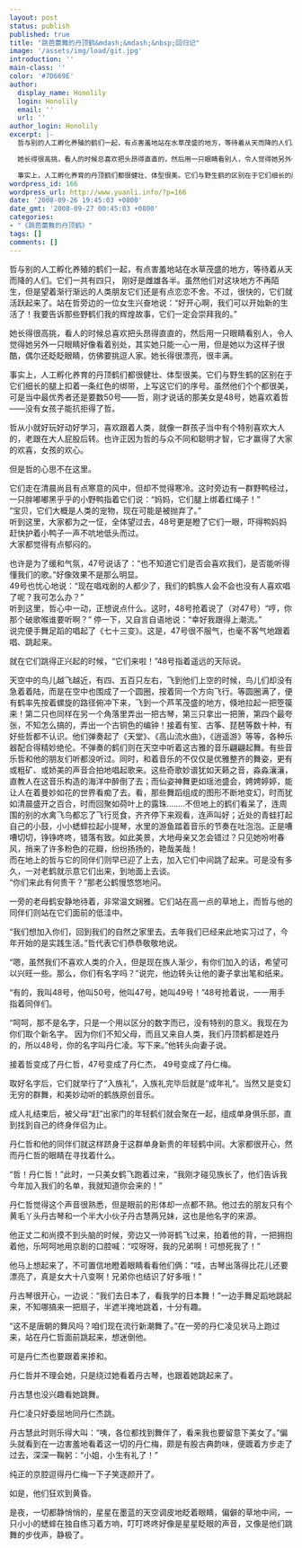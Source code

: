 ```yaml
---
layout: post
status: publish
published: true
title: "跳芭蕾舞的丹顶鹤&mdash;&mdash;&nbsp;回归记"
image: '/assets/img/load/git.jpg'
introduction: ''
main-class: ''
color: '#7D669E'
author:
  display_name: Honolily
  login: Honolily
  email: ''
  url: ''
author_login: Honolily
excerpt: |-
  哲与别的人工孵化养殖的鹤们一起，有点害羞地站在水草茂盛的地方，等待着从天而降的人们。它们一共有四只， 刚好是雌雄各半。虽然他们对这块地方不再陌生，但是望着渐行渐远的人类朋友它们还是有点恋恋不舍。不过，很快的，它们就活跃起来了。站在哲旁边的一位女生兴奋地说：&ldquo;好开心啊，我们可以开始新的生活了！我要告诉那些野鹤们我的辉煌故事，它们一定会崇拜我的。&rdquo;

  她长得很高挑，看人的时候总喜欢把头昂得直直的，然后用一只眼睛看别人，令人觉得她另外一只眼睛好像看着别处，其实她只能一心一用，但是她以为这样子很酷，偶尔还眨眨眼睛，仿佛要挑逗人家。她长得很漂亮，很丰满。

  事实上，人工孵化养育的丹顶鹤们都很健壮、体型很美。它们与野生鹤的区别在于它们细长的腿上扣着一条红色的绑带，上写这它们的序号。虽然他们个个都很美，可是当中最优秀者还是要数50号&mdash;&mdash;哲，刚才说话的那美女是48号，她喜欢着哲&mdash;&mdash;没有女孩子能抗拒得了哲。
wordpress_id: 166
wordpress_url: http://www.yuanli.info/?p=166
date: '2008-09-26 19:45:03 +0800'
date_gmt: '2008-09-27 00:45:03 +0800'
categories:
- "《跳芭蕾舞的丹顶鹤》"
tags: []
comments: []
---
```

<p>哲与别的人工孵化养殖的鹤们一起，有点害羞地站在水草茂盛的地方，等待着从天而降的人们。它们一共有四只， 刚好是雌雄各半。虽然他们对这块地方不再陌生，但是望着渐行渐远的人类朋友它们还是有点恋恋不舍。不过，很快的，它们就活跃起来了。站在哲旁边的一位女生兴奋地说：&ldquo;好开心啊，我们可以开始新的生活了！我要告诉那些野鹤们我的辉煌故事，它们一定会崇拜我的。&rdquo;</p>
<p>她长得很高挑，看人的时候总喜欢把头昂得直直的，然后用一只眼睛看别人，令人觉得她另外一只眼睛好像看着别处，其实她只能一心一用，但是她以为这样子很酷，偶尔还眨眨眼睛，仿佛要挑逗人家。她长得很漂亮，很丰满。</p>
<p>事实上，人工孵化养育的丹顶鹤们都很健壮、体型很美。它们与野生鹤的区别在于它们细长的腿上扣着一条红色的绑带，上写这它们的序号。虽然他们个个都很美，可是当中最优秀者还是要数50号&mdash;&mdash;哲，刚才说话的那美女是48号，她喜欢着哲&mdash;&mdash;没有女孩子能抗拒得了哲。<a id="more"></a><a id="more-166"></a></p>
<p>哲从小就好玩好动好学习，喜欢跟着人类，就像一群孩子当中有个特别喜欢大人的，老跟在大人屁股后转。也许正因为哲的与众不同和聪明才智，它才赢得了大家的欢喜，女孩的欢心。</p>
<p>但是哲的心思不在这里。</p>
<p>它们走在清晨尚且有点寒意的风中，但却不觉得寒冷。这时旁边有一群野鸭经过，一只胖嘟嘟黑乎乎的小野鸭指着它们说：&ldquo;妈妈，它们腿上绑着红绳子！&rdquo;<br />
&ldquo;宝贝，它们大概是人类的宠物，现在可能是被抛弃了。&rdquo;<br />
听到这里，大家都为之一怔，全体望过去，48号更是瞪了它们一眼，吓得鸭妈妈赶快护着小鸭子一声不吭地低头而过。<br />
大家都觉得有点郁闷的。 </p>
<p>也许是为了缓和气氛，47号说话了：&ldquo;也不知道它们是否会喜欢我们，是否能听得懂我们的歌。&rdquo;好像效果不是那么明显。<br />
49号也忧心地说：&ldquo;现在唱戏剧的人都少了，我们的鹤族人会不会也没有人喜欢唱了呢？我可怎么办？&rdquo;<br />
听到这里，哲心中一动，正想说点什么。这时，48号抢着说了（对47号）&ldquo;哼，你那个破歌喉谁要听啊？&rdquo; 停一下，又自言自语地说：&ldquo;幸好我跟得上潮流。&rdquo;<br />
说完便手舞足蹈的唱起了《七十三变》。这是，47号很不服气，也毫不客气地跟着唱、跳起来。 </p>
<p>就在它们跳得正兴起的时候，&ldquo;它们来啦！&rdquo;48号指着遥远的天际说。 </p>
<p>天空中的鸟儿越飞越近，有四、五百只左右，飞到他们上空的时候，鸟儿们却没有急着着陆，而是在空中也围成了一个圆圈，按着同一个方向飞行。等圆圈满了，便有鹤率先按着螺旋的路径俯冲下来，飞到一个芦苇茂盛的地方，倏地拉起一把箜篌来！第二只也同样在另一个角落里弄出一把古琴，第三只拿出一把箫，第四个最夸张，不知怎么搞的，弄出一个古铜色的编钟！接着有笙、古筝、琵琶等数十种，有好些哲都不认识。他们弹奏起了《天堂》、《高山流水曲》，《逍遥游》等等，各种乐器配合得精妙绝伦。不弹奏的鹤们则在天空中听着这古雅的音乐翩翩起舞。有些音乐哲和他的朋友们听都没听过。同时，和着音乐的不仅仅是优雅整齐的舞姿，更有或粗矿、或娇美的声音合拍地唱起歌来。这些奇歌妙谱犹如天籁之音，淼淼瀼瀼，直教人在这音乐构造的海洋中醉倒了去；而仙姿神舞更如瑶池盛会，娉娉婷婷，能让人在着曼妙如花的世界看痴了去。看，那些舞蹈组成的图形不断地变幻，时而犹如清晨盛开之百合，时而回聚如荷叶上的露珠&hellip;&hellip;..不但地上的鹤们看呆了，连周围的别的水禽飞鸟都忘了飞行觅食，齐齐停下来观看，连声叫好；近处的青蛙打起自己的小鼓，小小蟋蟀拉起小提琴，水里的游鱼踏着音乐的节奏在吐泡泡。正是嘈嘈切切，铮铮咚咚，错落有致。如此美景，大地母亲又怎会错过？只见她吩咐春风，捎来了许多粉色的花瓣，纷纷扬扬的，艳哉美哉！<br />
而在地上的哲与它的同伴们则早已迎了上去，加入它们中间跳了起来。可是没有多久，一对老鹤就示意它们出来，到地面上去谈。<br />
&ldquo;你们来此有何贵干？&rdquo;那老公鹤慢悠悠地问。</p>
<p>一旁的老母鹤安静地待着，非常温文娴雅。它们站在高一点的草地上，而哲与他的同伴们则站在它们面前的低洼中。</p>
<p>&ldquo;我们想加入你们，回到我们的自然之家里去。去年我们已经来此地实习过了，今年开始的是实践生活。&rdquo;哲代表它们恭恭敬敬地说。 </p>
<p>&ldquo;嗯，虽然我们不喜欢人类的介入，但是现在族人渐少，有你们加入的话，希望可以兴旺一些。那么，你们有名字吗？&rdquo;说完，他边转头让他的妻子拿出笔和纸来。 </p>
<p>&ldquo;有的，我叫48号，他叫50号，他叫47号，她叫49号！&rdquo;48号抢着说，一一用手指着同伴们。 </p>
<p>&ldquo;呵呵，那不是名字，只是一个用以区分的数字而已，没有特别的意义。我现在为你们取个新名字。 因为你们不知父母，而且又来自人类，我们丹顶鹤都是姓丹的，所以48号，你的名字叫丹仁凌。写下来。&rdquo;他转头向妻子说。 </p>
<p>接着哲变成了丹仁哲，47号变成了丹仁杰， 49号变成了丹仁梅。 </p>
<p>取好名字后，它们就举行了&ldquo;入族礼&rdquo;，入族礼完毕后就是&ldquo;成年礼&rdquo;。当然又是变幻无穷的群舞，和美妙动听的鹤族原创音乐。 </p>
<p>成人礼结束后，被父母&ldquo;赶&rdquo;出家门的年轻鹤们就会聚在一起，组成单身俱乐部，直到找到自己的终身伴侣为止。 </p>
<p>丹仁哲和他的同伴们就这样跻身于这群单身新贵的年轻鹤中间。大家都很开心，然而丹仁哲的眼睛在寻找着什么。</p>
<p>&ldquo;哲！丹仁哲！&rdquo;此时，一只美女鹤飞跑着过来，&ldquo;我刚才碰见族长了，他们告诉我今年加入我们的名单，我就知道你会来的！&rdquo;</p>
<p>丹仁哲觉得这个声音很熟悉，但是眼前的形体却一点都不熟。他过去的朋友只有个黄毛丫头丹古琴和一个半大小伙子丹古慧两兄妹，这也是他名字的来源。</p>
<p>他正丈二和尚摸不到头脑的时候，旁边又一帅哥鹤飞过来，拍着他的背，一把拥抱着他，乐呵呵地用京剧的口腔喊：&ldquo;哎呀呀，我的兄弟啊！可想死我了！&rdquo;</p>
<p>他马上想起来了，不可置信地瞪着眼睛看看他们俩：&ldquo;哇，古琴出落得比花儿还要漂亮了，真是女大十八变啊！兄弟你也结识了好多哦！&rdquo;</p>
<p>丹古琴很开心，一边说：&ldquo;我们去日本了，看我学的日本舞！&rdquo;一边手舞足蹈地跳起来，不知哪搞来一把扇子，半遮半掩地跳着，十分有趣。</p>
<p>&ldquo;这不是唐朝的舞风吗？咱们现在流行新潮舞了。&rdquo;在一旁的丹仁凌见状马上跑过来，站在丹仁哲面前跳起来，想迷倒他。</p>
<p>可是丹仁杰也要跟着来掺和。</p>
<p>丹仁哲并不理会她，只是绕过她看着丹古琴，也跟着她跳起来了。</p>
<p>丹古慧也没兴趣看她跳舞。</p>
<p>丹仁凌只好委屈地同丹仁杰跳。</p>
<p>丹古慧此时则乐得大叫：&ldquo;咦，各位都找到舞伴了，看来我也要留意下美女了。&rdquo;偏头就看到在一边害羞地看着这一切的丹仁梅，颇是有股古典韵味，便踱着方步走了过去，深深一鞠躬：&ldquo;小姐，小生有礼了！&rdquo;</p>
<p>纯正的京腔逗得丹仁梅一下子笑逐颜开了。 </p>
<p>如是，他们狂欢到黄昏。</p>
<p>是夜，一切都静悄悄的，星星在墨蓝的天空调皮地眨着眼睛，偏僻的草地中间，一只小小的蟋蟀在独自练习着方响，叮叮咚咚好像是星星眨眼的声音，又像是他们跳舞的步伐声，静极了。 </p>
